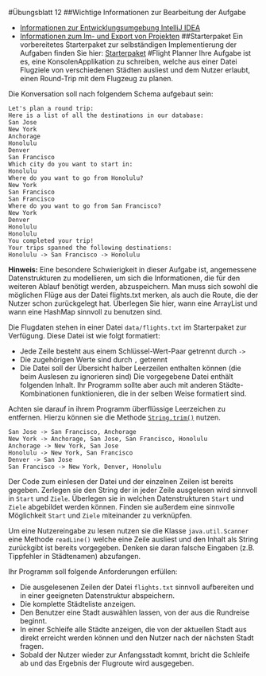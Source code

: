 #Übungsblatt 12
##Wichtige Informationen zur Bearbeitung der Aufgabe
* [Informationen zur Entwicklungsumgebung IntelliJ IDEA](https://regensburger-forscher.de/oop/tutorials/Entwicklungsumgebung)
* [Informationen zum Im- und Export von Projekten](https://regensburger-forscher.de/oop/tutorials/Starterprojekte)
##Starterpaket
Ein vorbereitetes Starterpaket zur selbständigen Implementierung der Aufgaben finden Sie hier: [Starterpaket](https://github.com/OOP-Regensburg/OOP-Exercise-12/archive/Starterpaket.zip)
#Flight Planner
Ihre Aufgabe ist es, eine KonsolenApplikation zu schreiben, welche aus einer Datei Flugziele
von verschiedenen Städten ausliest und dem Nutzer erlaubt, einen Round-Trip
mit dem Flugzeug zu planen.

Die Konversation soll nach folgendem Schema aufgebaut sein:
````
Let's plan a round trip:
Here is a list of all the destinations in our database:
San Jose
New York
Anchorage
Honolulu
Denver
San Francisco
Which city do you want to start in: 
Honolulu
Where do you want to go from Honolulu?
New York
San Francisco
San Francisco
Where do you want to go from San Francisco?
New York
Denver
Honolulu
Honolulu
You completed your trip!
Your trips spanned the following destinations:
Honolulu -> San Francisco -> Honolulu
````

**Hinweis:** Eine besondere Schwierigkeit in dieser Aufgabe ist, angemessene Datenstrukturen zu modellieren, um sich die Informationen, die für den weiteren Ablauf
benötigt werden, abzuspeichern. Man muss sich sowohl die möglichen Flüge aus der
Datei flights.txt merken, als auch die Route, die der Nutzer schon zurückgelegt
hat. Überlegen Sie hier, wann eine ArrayList und wann eine HashMap sinnvoll zu
benutzen sind.

Die Flugdaten stehen in einer Datei `data/flights.txt` im Starterpaket zur
Verfügung. Diese Datei ist wie folgt formatiert:
* Jede Zeile besteht aus einem Schlüssel-Wert-Paar getrennt durch `->`
* Die zugehörigen Werte sind durch `,` getrennt
* Die Datei soll der Übersicht halber Leerzeilen enthalten können (die beim Auslesen zu ignorieren sind)
Die vorgegebene Datei enthält folgenden Inhalt. Ihr Programm sollte aber auch mit
anderen Städte-Kombinationen funktionieren, die in der selben Weise formatiert
sind.

Achten sie darauf in ihrem Programm überflüssige Leerzeichen zu entfernen.
Hierzu können sie die Methode [`String.trim()`](https://docs.oracle.com/javase/7/docs/api/java/lang/String.html#trim()) nutzen.

````
San Jose -> San Francisco, Anchorage
New York -> Anchorage, San Jose, San Francisco, Honolulu
Anchorage -> New York, San Jose
Honolulu -> New York, San Francisco
Denver -> San Jose
San Francisco -> New York, Denver, Honolulu
````

Der Code zum einlesen der Datei und der einzelnen Zeilen ist bereits gegeben. Zerlegen sie den String der in jeder Zeile 
ausgelesen wird sinnvoll in `Start` und `Ziele`. Überlegen sie in welchen Datenstrukturen `Start` und `Ziele` abgebildet werden können.
Finden sie außerdem eine sinnvolle Möglichkeit `Start` und `Ziele` miteinander zu verknüpfen.

Um eine Nutzereingabe zu lesen nutzen sie die Klasse `java.util.Scanner` eine Methode `readLine()` welche eine Zeile ausliest und den Inhalt als String zurückgibt
ist bereits vorgegeben. Denken sie daran falsche Eingaben (z.B. Tippfehler in Städtenamen) abzufangen.

Ihr Programm soll folgende Anforderungen erfüllen:
* Die ausgelesenen Zeilen der Datei `flights.txt` sinnvoll aufbereiten und in einer geeigneten Datenstruktur abspeichern.
* Die komplette Städteliste anzeigen.
* Den Benutzer eine Stadt auswählen lassen, von der aus die Rundreise beginnt.
* In einer Schleife alle Städte anzeigen, die von der aktuellen Stadt aus direkt erreicht werden können und den Nutzer nach der nächsten Stadt fragen.
* Sobald der Nutzer wieder zur Anfangsstadt kommt, bricht die Schleife ab und das Ergebnis der Flugroute wird ausgegeben.